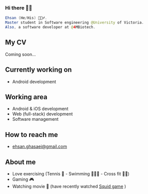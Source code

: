 ### Hi there 👋🏻


```java
Ehsan (He/His) 🙋🏻‍♂️.
Master student in Software engineering @University of Victoria.
Also, a software developer at @4MBiotech.
```

## My CV
Coming soon...

## Currently working on
- Android development

## Working area
- Android & iOS development
- Web (full-stack) development
- Software management 

## How to reach me
- ehsan.ghasaei@gmail.com


## About me
- Love exercising (Tennis 🎾 - Swimming 🏊🏻‍♂️ - Cross fit 🏋🏻)
- Gaming 🎮
- Watching movie 🍿 (have recently watched [Squid game](https://www.netflix.com/ca/title/81040344) )
